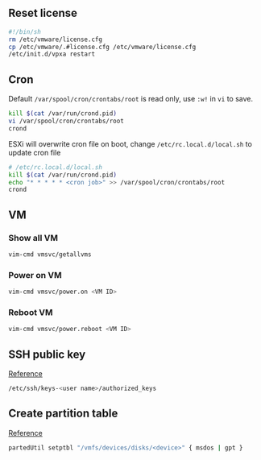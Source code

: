## Reset license
```bash
#!/bin/sh
rm /etc/vmware/license.cfg
cp /etc/vmware/.#license.cfg /etc/vmware/license.cfg
/etc/init.d/vpxa restart
```

## Cron
Default `/var/spool/cron/crontabs/root` is read only, use `:w!` in `vi` to save.
```bash
kill $(cat /var/run/crond.pid)
vi /var/spool/cron/crontabs/root
crond
```

ESXi will overwrite cron file on boot, change `/etc/rc.local.d/local.sh` to update cron file
```bash
# /etc/rc.local.d/local.sh
kill $(cat /var/run/crond.pid)
echo "* * * * * <cron job>" >> /var/spool/cron/crontabs/root
crond
```

## VM

### Show all VM
```bash
vim-cmd vmsvc/getallvms
```

### Power on VM
```bash
vim-cmd vmsvc/power.on <VM ID>
```

### Reboot VM
```bash
vim-cmd vmsvc/power.reboot <VM ID>
```

## SSH public key

[Reference](https://kb.vmware.com/s/article/1002866)

```bash
/etc/ssh/keys-<user name>/authorized_keys
```

## Create partition table
[Reference](https://kb.vmware.com/s/article/1036609)
```bash
partedUtil setptbl "/vmfs/devices/disks/<device>" { msdos | gpt }
```
